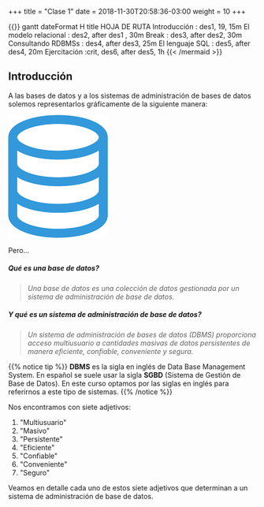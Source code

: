 +++
title = "Clase 1"
date = 2018-11-30T20:58:36-03:00
weight = 10
+++


{{<mermaid>}}
gantt
        dateFormat H
        title HOJA DE RUTA
        Introducción            :      des1, 19, 15m
        El modelo relacional    :      des2, after des1 , 30m
        Break                   :      des3, after des2, 30m
        Consultando RDBMSs      :      des4, after des3, 25m
        El lenguaje SQL         :      des5, after des4, 20m
        Ejercitación            :crit, des6, after des5, 1h
{{< /mermaid >}}


## Introducción

A las bases de datos y a los sistemas de administración de bases de datos solemos representarlos gráficamente de la siguiente manera:

![Base de Datos](basededatos.png?width=10pc)

Pero...

##### Qué es una base de datos?

> _Una base de datos es una colección de datos gestionada por un sistema de administración de base de datos._

##### Y qué es un sistema de administración de base de datos?

> _Un sistema de administración de bases de datos (DBMS) proporciona acceso multiusuario a cantidades masivas de datos persistentes de manera eficiente, confiable, conveniente y segura._

{{% notice tip %}}
**DBMS** es la sigla en inglés de Data Base Management System. En español se suele usar la sigla **SGBD** (Sistema de Gestión de Base de Datos). En este curso optamos por las siglas en inglés para referirnos a este tipo de sistemas.
{{% /notice %}}

Nos encontramos con siete adjetivos:

1. "Multiusuario"
2. "Masivo"
3. "Persistente"
4. "Eficiente"
5. "Confiable"
6. "Conveniente"
7. "Seguro"

Veamos en detalle cada uno de estos siete adjetivos que determinan a un sistema de administración de base de datos.
